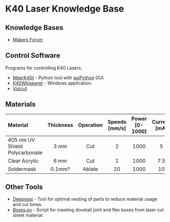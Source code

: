 # K40 Laser Knowledge Base

## Knowledge Bases

* [Makers Forum](https://forum.makerforums.info/t/new-to-k40-start-here/79751)

## Control Software

Programs for controlling K40 Lasers.

* [MeerK40t](https://github.com/meerk40t/meerk40t/wiki) - Python tool with [wxPython](https://www.wxpython.org/) GUI.
* [K40Whisperer](https://www.scorchworks.com/K40whisperer/k40whisperer.html) - Windows application.
* [Visicut](https://visicut.org/)

## Materials

| Material | Thickness | Operation | Speeds [mm/s] | Power [0-1000] | Current [mA] |
| :--- | :---: | :---: | :---: | :---: | :---: |
| 405 nm UV Shield Polycarbonate | 3 mm | Cut | 2 | 1000 |  5  |
| Clear Acrylic                  | 6 mm | Cut | 1 | 1000 | 7.5 | 
| Soldermask                     | 0.1mm? | Ablate | 20 | 1000 | 10 |

## Other Tools

* [Deepnest](https://deepnest.io/) - Tool for optimal nesting of parts to reduce material usage and cut times.
* [Boxes.py](https://boxes.hackerspace-bamberg.de/) - Script for creating dovetail joint and flex boxes from laser cut sheet material. 
